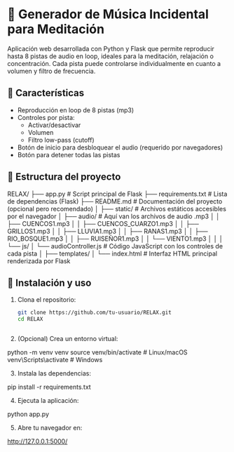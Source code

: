 # 🎵 Generador de Música Incidental para Meditación

Aplicación web desarrollada con Python y Flask que permite reproducir hasta 8 pistas de audio en loop, ideales para la meditación, relajación o concentración. Cada pista puede controlarse individualmente en cuanto a volumen y filtro de frecuencia.

## 🌿 Características

- Reproducción en loop de 8 pistas (mp3)
- Controles por pista:
  - Activar/desactivar
  - Volumen
  - Filtro low-pass (cutoff)
- Botón de inicio para desbloquear el audio (requerido por navegadores)
- Botón para detener todas las pistas

## 📁 Estructura del proyecto


RELAX/
├── app.py                        # Script principal de Flask
├── requirements.txt              # Lista de dependencias (Flask)
├── README.md                     # Documentación del proyecto (opcional pero recomendado)
│
├── static/                       # Archivos estáticos accesibles por el navegador
│   ├── audio/                    # Aquí van los archivos de audio .mp3
│   │   ├── CUENCOS1.mp3
│   │   ├── CUENCOS_CUARZO1.mp3
│   │   ├── GRILLOS1.mp3
│   │   ├── LLUVIA1.mp3
│   │   ├── RANAS1.mp3
│   │   ├── RIO_BOSQUE1.mp3
│   │   ├── RUISEÑOR1.mp3
│   │   └── VIENTO1.mp3
│   │
│   └── js/
│       └── audioController.js    # Código JavaScript con los controles de cada pista
│
├── templates/
│   └── index.html                # Interfaz HTML principal renderizada por Flask


## 🚀 Instalación y uso

1. Clona el repositorio:
   ```bash
   git clone https://github.com/tu-usuario/RELAX.git
   cd RELAX



2. (Opcional) Crea un entorno virtual:

python -m venv venv
source venv/bin/activate      # Linux/macOS
venv\Scripts\activate         # Windows

3. Instala las dependencias:

pip install -r requirements.txt

4. Ejecuta la aplicación:

python app.py

5. Abre tu navegador en:

http://127.0.0.1:5000/


